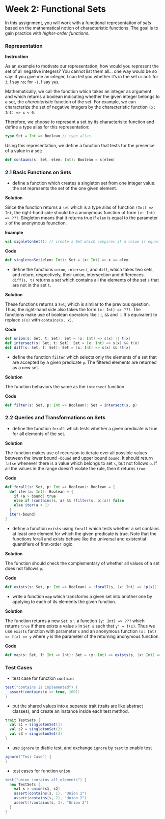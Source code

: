 Week 2: Functional Sets
=====================================

In this assignment, you will work with a functional representation of _sets_ based on the mathematical notion of characteristic functions. The goal is to gain practice with _higher-order functions_.

### Representation

__Instruction__

As an example to motivate our representation, how would you represent the set of all negative integers? You cannot list them all… one way would be so say: if you give me an integer, I can tell you whether it’s in the set or not: for `3`, I say `no`; for `-1`, I say `yes`.

Mathematically, we call the function which takes an integer as argument and which returns a boolean indicating whether the given integer belongs to a set, the _characteristic_ function of the set. For example, we can characterize the set of negative integers by the characteristic function `(x: Int) => x < 0`.

Therefore, we choose to represent a set by its characterisitc function and define a type alias for this representation:

```scala
type Set = Int => Boolean // type alias
```

Using this representation, we define a function that tests for the presence of a value in a set:

```scala
def contains(s: Set, elem: Int): Boolean = s(elem)
```

### 2.1 Basic Functions on Sets

* define a function which creates a singleton set from one integer value: the set represents the set of the one given element.

__Solution__

Since the function returns a `set` which is a type alias of function `(Int) => Int`, the right-hand side should be a anonymous function of form `(x: Int) => ???`. Singleton means that it returns true if `elem` is equal to the parameter `x` of the anonymous founction.

__Example__

```scala
val signletonSet(1) // create a Set which compares if a value is equal to 1
```

__Code__

```scala
def singletonSet(elem: Int): Set = (x: Int) => x == elem
```

* define the functions `union`, `intersect`, and `diff`, which takes two sets, and return, respectively, their union, intersection and differences. `diff(s, t)` returns a set which contains all the elements of the set `s` that are not in the set `t`.

__Solution__

These functions returns a `Set`, which is similar to the previous question. Thus, the right-hand side also takes the form `(x: Int) => ???`. The functions make use of boolean operators like `||`, `&&` and `!`. It's equivalent to replace `s(x)` with `contains(s, x)`.

__Code__

```scala
def union(s: Set, t: Set): Set = (x: Int) => s(x) || t(x)
def intersect(s: Set, t: Set): Set = (x: Int) => s(x) && t(x)
def diff(s: Set, t: Set): Set = (x: Int) => s(x) && !t(x)
```

* define the function `filter` which selects only the elements of a set that are accepted by a given predicate `p`. The filtered elements are returned as a new set.

__Solution__

The function behaviors the same as the `intersect` function

__Code__

```scala
def filter(s: Set, p: Int => Boolean): Set = intersect(s, p)
```

### 2.2 Queries and Transformations on Sets

* define the function `forall` which tests whether a given predicate is true for all elements of the set.

__Solution__

The function makes use of recursion to iterate over all possible values between the lower bound `-bound` and upper bound `bound`. It should return `false` whenever there is a value which belongs to set `s`, but not follows `p`. If all the values in the range doesn't violate the rule, then it returns `true`.

__Code__

```scala
def forall(s: Set, p: Int => Boolean): Boolean = {
  def iter(a: Int): Boolean = {
    if (a > bound) true
    else if (contains(s, a) && !filter(s, p)(a)) false 
    else iter(a + 1)
  }
  iter(-bound)
}
```

* define a function `exists` using `forall` which tests whether a set contains at least one element for which the given predicate is true. Note that the functions forall and exists behave like the universal and existential quantifiers of first-order logic.

__Solution__

The function should check the complementary of whether all values of a set does not follows `p`. 

__Code__

```scala
def exists(s: Set, p: Int => Boolean) = !forall(s, (x: Int) => !p(x))
```

* write a function `map` which transforms a given set into another one by applying to each of its elements the given function. 

__Solution__

The function returns a new `Set s'`, a function `(y: Int) => ???` which returns `true` if there exists a value `x` in `Set s` such that `y' = f(x)`. Thus we use `exists` function with parameter `s` and an anonymous function `(x: Int) => f(x) == y` where `y` is the parameter of the returning anonymous function.

__Code__

```scala
def map(s: Set, f: Int => Int): Set = (y: Int) => exists(s, (x: Int) => f(x) == y)
```

### Test Cases

* test case for function `contains`

```scala
test("contains is implemented") {
  assert(contains(x => true, 100))
}
```

* put the shared values into a separate trait (traits are like abstract classes), and create an instance inside each test method.

```scala
trait TestSets {
  val s1 = singletonSet(1)
  val s2 = singletonSet(2)
  val s3 = singletonSet(3)
}
```

* use `ignore` to diable test, and exchange `ignore` by `test` to enable test

```scala
ignore("Test Case") {
}
```

* test cases for function `union`

```scala
test("union contains all elements") {
  new TestSets {
    val s = union(s1, s2)
    assert(contains(s, 1), "Union 1")
    assert(contains(s, 2), "Union 2")
    assert(!contains(s, 3), "Union 3")
  }
}
```
